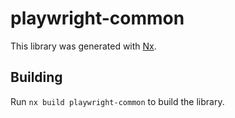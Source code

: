 # playwright-common

This library was generated with [Nx](https://nx.dev).

## Building

Run `nx build playwright-common` to build the library.
